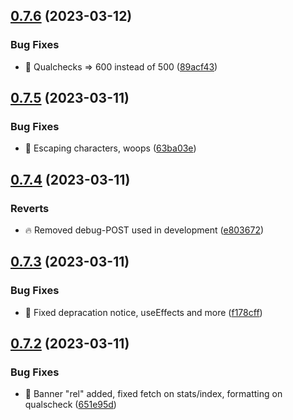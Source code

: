 ## [0.7.6](https://github.com/mgtourney/website/compare/v0.7.5...v0.7.6) (2023-03-12)


### Bug Fixes

* :bug: Qualchecks => 600 instead of 500 ([89acf43](https://github.com/mgtourney/website/commit/89acf430efbca968dc3ad0282c90269d131ad2d4))



## [0.7.5](https://github.com/mgtourney/website/compare/v0.7.4...v0.7.5) (2023-03-11)


### Bug Fixes

* :bug: Escaping characters, woops ([63ba03e](https://github.com/mgtourney/website/commit/63ba03e11768f5e4ad431190e9635ad0de18ddb4))



## [0.7.4](https://github.com/mgtourney/website/compare/v0.7.3...v0.7.4) (2023-03-11)


### Reverts

* :fire: Removed debug-POST used in development ([e803672](https://github.com/mgtourney/website/commit/e803672c2ca9528635b5f9c18fdbaad7c6680d34))



## [0.7.3](https://github.com/mgtourney/website/compare/v0.7.2...v0.7.3) (2023-03-11)


### Bug Fixes

* :bug: Fixed depracation notice, useEffects and more ([f178cff](https://github.com/mgtourney/website/commit/f178cff6909dfde3f7f47058bae877f969051f97))



## [0.7.2](https://github.com/mgtourney/website/compare/v0.7.1...v0.7.2) (2023-03-11)


### Bug Fixes

* :bug: Banner "rel" added, fixed fetch on stats/index, formatting on qualscheck ([651e95d](https://github.com/mgtourney/website/commit/651e95dd459dcfe8469760cd43a643e498e73eef))



